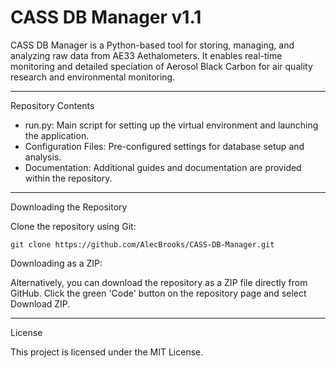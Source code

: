 # CASS DB Manager v1.1

CASS DB Manager is a Python-based tool for storing, managing, and analyzing raw data from AE33 Aethalometers. It enables real-time monitoring and detailed speciation of Aerosol Black Carbon for air quality research and environmental monitoring.

---

Repository Contents
- run.py: Main script for setting up the virtual environment and launching the application.
- Configuration Files: Pre-configured settings for database setup and analysis.
- Documentation: Additional guides and documentation are provided within the repository.

---

Downloading the Repository

Clone the repository using Git:
```
git clone https://github.com/AlecBrooks/CASS-DB-Manager.git
```
Downloading as a ZIP:

Alternatively, you can download the repository as a ZIP file directly from GitHub. Click the green 'Code' button on the repository page and select Download ZIP.

---

License

This project is licensed under the MIT License.
